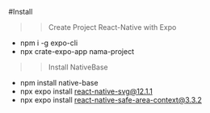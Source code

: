 #Install

> > Create Project React-Native with Expo

- npm i -g expo-cli
- npx crate-expo-app nama-project

> > Install NativeBase

- npm install native-base
- npx expo install react-native-svg@12.1.1
- npx expo install react-native-safe-area-context@3.3.2

